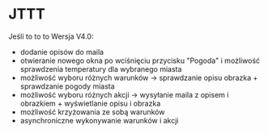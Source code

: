 # JTTT
Jeśli to to to
Wersja V4.0:
- dodanie opisów do maila
- otwieranie nowego okna po wciśnięciu przycisku "Pogoda" i możliwość sprawdzenia temperatury dla wybranego miasta
- możliwość wyboru różnych warunków -> sprawdzanie opisu obrazka + sprawdzanie pogody miasta
- możliwość wyboru różnych akcji -> wysyłanie maila z opisem i obrazkiem + wyświetlanie opisu i obrazka
- możliwość krzyżowania ze sobą warunków
- asynchroniczne wykonywanie warunków i akcji
